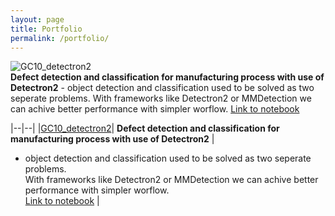 ```yaml
---
layout: page
title: Portfolio
permalink: /portfolio/
---
```


![GC10_detectron2](https://tkasperek.github.io/about_me/images/projects-GC10_detectron2.png)  
**Defect detection and classification for manufacturing process with use of Detectron2** - object detection and classification used to be solved as two seperate problems. With frameworks like Detectron2 or MMDetection we can achive better performance with simpler worflow.  [Link to notebook](https://github.com/tkasperek/Detectron2_-_GC10-DET_Pascal_VOC_dataset/blob/master/_Detectron2___GC10_DET_Pascal_VOC_dataset.ipynb)





|--|--|
|[GC10_detectron2](https://tkasperek.github.io/about_me/images/projects-GC10_detectron2.png)| **Defect detection and classification for manufacturing process with use of Detectron2** |  
- object detection and classification used to be solved as two seperate problems.  
With frameworks like Detectron2 or MMDetection we can achive better performance with simpler worflow.  
[Link to notebook](https://github.com/tkasperek/Detectron2_-_GC10-DET_Pascal_VOC_dataset/blob/master/_Detectron2___GC10_DET_Pascal_VOC_dataset.ipynb) |
